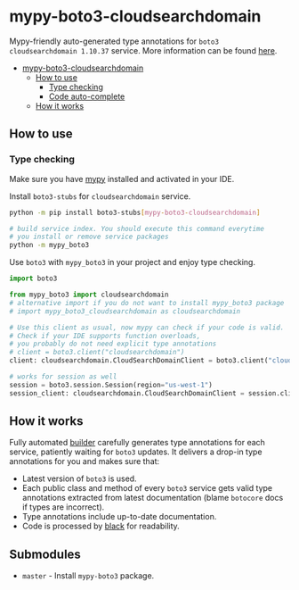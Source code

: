 # mypy-boto3-cloudsearchdomain

Mypy-friendly auto-generated type annotations for `boto3 cloudsearchdomain 1.10.37` service.
More information can be found [here](https://github.com/vemel/mypy_boto3).

- [mypy-boto3-cloudsearchdomain](#mypy-boto3-cloudsearchdomain)
  - [How to use](#how-to-use)
    - [Type checking](#type-checking)
    - [Code auto-complete](#code-auto-complete)
  - [How it works](#how-it-works)

## How to use

### Type checking

Make sure you have [mypy](https://github.com/python/mypy) installed and activated in your IDE.

Install `boto3-stubs` for `cloudsearchdomain` service.

```bash
python -m pip install boto3-stubs[mypy-boto3-cloudsearchdomain]

# build service index. You should execute this command everytime
# you install or remove service packages
python -m mypy_boto3
```

Use `boto3` with `mypy_boto3` in your project and enjoy type checking.

```python
import boto3

from mypy_boto3 import cloudsearchdomain
# alternative import if you do not want to install mypy_boto3 package
# import mypy_boto3_cloudsearchdomain as cloudsearchdomain

# Use this client as usual, now mypy can check if your code is valid.
# Check if your IDE supports function overloads,
# you probably do not need explicit type annotations
# client = boto3.client("cloudsearchdomain")
client: cloudsearchdomain.CloudSearchDomainClient = boto3.client("cloudsearchdomain")

# works for session as well
session = boto3.session.Session(region="us-west-1")
session_client: cloudsearchdomain.CloudSearchDomainClient = session.client("cloudsearchdomain")

```

## How it works

Fully automated [builder](https://github.com/vemel/mypy_boto3) carefully generates
type annotations for each service, patiently waiting for `boto3` updates. It delivers
a drop-in type annotations for you and makes sure that:

- Latest version of `boto3` is used.
- Each public class and method of every `boto3` service gets valid type annotations
  extracted from latest documentation (blame `botocore` docs if types are incorrect).
- Type annotations include up-to-date documentation.
- Code is processed by [black](https://github.com/psf/black) for readability.

## Submodules

- `master` - Install `mypy-boto3` package.
